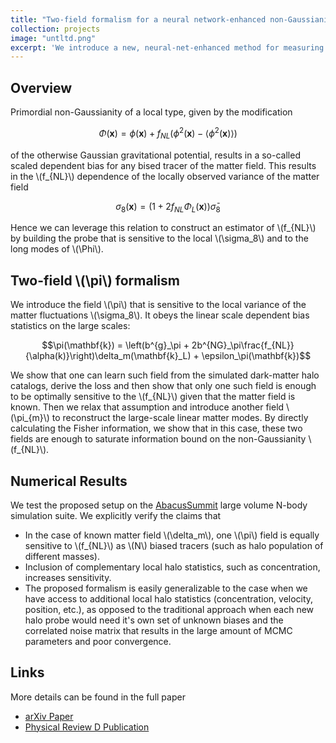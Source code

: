 ```yaml
---
title: "Two-field formalism for a neural network-enhanced non-Gaussianity search with halos"
collection: projects
image: "untltd.png"
excerpt: 'We introduce a new, neural-net-enhanced method for measuring the local non-Gaussianity \(f_{NL}\) from the dark matter halos with the estimator that reconstructs the local value of \(\sigma_8\) and the large-scale linear dark matter field'
---
```


## Overview

Primordial non-Gaussianity of a local type, given by the modification

$$\Phi(\mathbf{x}) = \phi(\mathbf{x}) + f_{NL}(\phi^2(\mathbf{x}) - \langle\phi^2(\mathbf{x})\rangle)$$ 

of the otherwise Gaussian gravitational potential, results in a so-called scaled dependent bias for any bised tracer of the matter field. This results in the \\(f_{NL}\\) dependence of the locally observed variance of the matter field 

$$\sigma_8(\mathbf{x}) = (1+2f_{NL}\Phi_{L}(\mathbf{x}))\bar{\sigma}_8$$

Hence we can leverage this relation to construct an estimator of \\(f_{NL}\\) by building the probe that is sensitive to the local \\(\sigma_8\\) and to the long modes of \\(\Phi\\).

## Two-field \\(\pi\\) formalism

We introduce the field \\(\pi\\) that is sensitive to the local variance of the matter fluctuations \\(\sigma_8\\). It obeys the linear scale dependent bias statistics on the large scales:

$$\pi(\mathbf{k}) = \left(b^{g}_\pi + 2b^{NG}_\pi\frac{f_{NL}}{\alpha(k)}\right)\delta_m(\mathbf{k}_L) + \epsilon_\pi(\mathbf{k})$$

We show that one can learn such field from the simulated dark-matter halo catalogs, derive the loss and then show that only one such field is enough to be optimally sensitive to the \\(f_{NL}\\) given that the matter field is known. Then we relax that assumption and introduce another field \\(\pi_{m}\\) to reconstruct the large-scale linear matter modes. By directly calculating the Fisher information, we show that in this case, these two fields are enough to saturate information bound on the non-Gaussianity \\(f_{NL}\\). 

## Numerical Results

We test the proposed setup on the [AbacusSummit](https://abacussummit.readthedocs.io/en/latest/) large volume N-body simulation suite. We explicitly verify the claims that

- In the case of known matter field \\(\delta_m\\), one \\(\pi\\) field is equally sensitive to \\(f_{NL}\\) as \\(N\\) biased tracers (such as halo population of different masses).
- Inclusion of complementary local halo statistics, such as concentration, increases sensitivity.
- The proposed formalism is easily generalizable to the case when we have access to additional local halo statistics (concentration, velocity, position, etc.), as opposed to the traditional approach when each new halo probe would need it's own set of unknown biases and the correlated noise matrix that results in the large amount of MCMC parameters and poor convergence.

## Links

More details can be found in the full paper
- [arXiv Paper](https://arxiv.org/pdf/2410.01007)
- [Physical Review D Publication](https://journals.aps.org/prd/abstract/10.1103/2szy-wypg)

